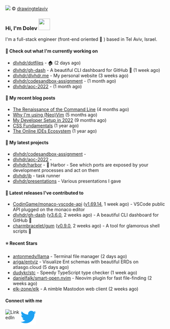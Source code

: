 <img src="https://user-images.githubusercontent.com/6196971/205364459-63d54329-d28a-403f-ac06-3baeb4685b46.jpg" />
© <a href="https://www.instagram.com/drawingtelaviv/">drawingtelaviv</a>

### Hi, I'm Dolev <img width="36px" height="36px" src="https://user-images.githubusercontent.com/1303154/88677602-1635ba80-d120-11ea-84d8-d263ba5fc3c0.gif" />

I'm a full-stack engineer (front-end oriented :rainbow: ) based in Tel Aviv, Israel.

#### 👷 Check out what I'm currently working on

- [dlvhdr/dotfiles](https://github.com/dlvhdr/dotfiles) - 🏠 (2 days ago)
- [dlvhdr/gh-dash](https://github.com/dlvhdr/gh-dash) - A beautiful CLI dashboard for GitHub 🚀  (1 week ago)
- [dlvhdr/dlvhdr.me](https://github.com/dlvhdr/dlvhdr.me) - My personal website (3 weeks ago)
- [dlvhdr/codesandbox-assignment](https://github.com/dlvhdr/codesandbox-assignment) -  (1 month ago)
- [dlvhdr/aoc-2022](https://github.com/dlvhdr/aoc-2022) -  (1 month ago)

#### 📜 My recent blog posts

- [The Renaissance of the Command Line](https://dlvhdr.me/posts/the-renaissance-of-the-command-line) (4 months ago)
- [Why I&#39;m using (Neo)Vim](https://dlvhdr.me/posts/why-im-using-vim) (5 months ago)
- [My Developer Setup in 2022](https://dlvhdr.me/posts/dev-setup) (9 months ago)
- [CSS Fundamentals](https://dlvhdr.me/posts/css-fundamentals) (1 year ago)
- [The Online IDEs Ecosystem](https://dlvhdr.me/posts/online-ides-ecosystem) (1 year ago)

#### 🌱 My latest projects

- [dlvhdr/codesandbox-assignment](https://github.com/dlvhdr/codesandbox-assignment) - 
- [dlvhdr/aoc-2022](https://github.com/dlvhdr/aoc-2022) - 
- [dlvhdr/harbor](https://github.com/dlvhdr/harbor) - 🚢 Harbor - See which ports are exposed by your development processes and act on them
- [dlvhdr/jb](https://github.com/dlvhdr/jb) - task runner
- [dlvhdr/presentations](https://github.com/dlvhdr/presentations) - Various presentations I gave

#### 🔭 Latest releases I've contributed to

- [CodinGame/monaco-vscode-api](https://github.com/CodinGame/monaco-vscode-api) ([v1.69.14](https://github.com/CodinGame/monaco-vscode-api/releases/tag/v1.69.14), 1 week ago) - VSCode public API plugged on the monaco editor
- [dlvhdr/gh-dash](https://github.com/dlvhdr/gh-dash) ([v3.6.0](https://github.com/dlvhdr/gh-dash/releases/tag/v3.6.0), 2 weeks ago) - A beautiful CLI dashboard for GitHub 🚀 
- [charmbracelet/gum](https://github.com/charmbracelet/gum) ([v0.9.0](https://github.com/charmbracelet/gum/releases/tag/v0.9.0), 2 weeks ago) - A tool for glamorous shell scripts 🎀

#### ⭐ Recent Stars

- [antonmedv/llama](https://github.com/antonmedv/llama) - Terminal file manager (2 days ago)
- [ariga/entviz](https://github.com/ariga/entviz) - Visualize Ent schemas with beautiful ERDs on atlasgo.cloud (5 days ago)
- [dudykr/stc](https://github.com/dudykr/stc) - Speedy TypeScript type checker (1 week ago)
- [danielfalk/smart-open.nvim](https://github.com/danielfalk/smart-open.nvim) - Neovim plugin for fast file-finding (2 weeks ago)
- [elk-zone/elk](https://github.com/elk-zone/elk) - A nimble Mastodon web client (2 weeks ago)

#### Connect with me

[<img align="left" alt="LinkedIn" width="48px" src="https://camo.githubusercontent.com/c8a9c5b414cd812ad6a97a46c29af67239ddaeae08c41724ff7d945fb4c047e5/68747470733a2f2f6564656e742e6769746875622e696f2f537570657254696e7949636f6e732f696d616765732f7376672f6c696e6b6564696e2e737667" />][linkedin]

[<img align="left" alt="Twitter" width="48px" src="icons/twitter.svg" />][twitter]

[linkedin]: https://www.linkedin.com/in/dolev-hadar/
[twitter]: https://twitter.com/elys1um


